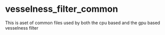 # vesselness_filter_common
This is aset of common files used by both the cpu based and the gpu based vesselness filter
